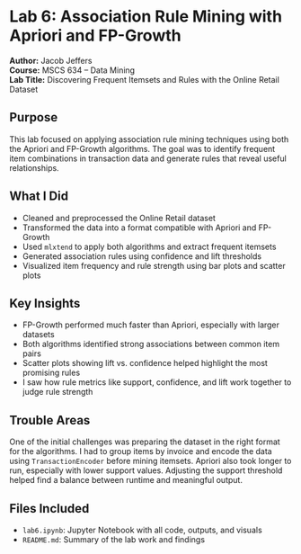 # Lab 6: Association Rule Mining with Apriori and FP-Growth

**Author:** Jacob Jeffers  
**Course:** MSCS 634 – Data Mining  
**Lab Title:** Discovering Frequent Itemsets and Rules with the Online Retail Dataset

## Purpose

This lab focused on applying association rule mining techniques using both the Apriori and FP-Growth algorithms. The goal was to identify frequent item combinations in transaction data and generate rules that reveal useful relationships.

## What I Did

- Cleaned and preprocessed the Online Retail dataset
- Transformed the data into a format compatible with Apriori and FP-Growth
- Used `mlxtend` to apply both algorithms and extract frequent itemsets
- Generated association rules using confidence and lift thresholds
- Visualized item frequency and rule strength using bar plots and scatter plots

## Key Insights

- FP-Growth performed much faster than Apriori, especially with larger datasets
- Both algorithms identified strong associations between common item pairs
- Scatter plots showing lift vs. confidence helped highlight the most promising rules
- I saw how rule metrics like support, confidence, and lift work together to judge rule strength

## Trouble Areas

One of the initial challenges was preparing the dataset in the right format for the algorithms. I had to group items by invoice and encode the data using `TransactionEncoder` before mining itemsets. Apriori also took longer to run, especially with lower support values. Adjusting the support threshold helped find a balance between runtime and meaningful output.

## Files Included

- `lab6.ipynb`: Jupyter Notebook with all code, outputs, and visuals
- `README.md`: Summary of the lab work and findings
